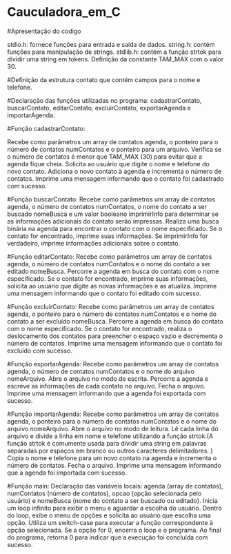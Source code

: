 # Cauculadora_em_C

#Apresentação do codigo

stdio.h: fornece funções para entrada e saída de dados.
string.h: contém funções para manipulação de strings.
stdlib.h: contém a função strtok para dividir uma string em tokens.
Definição da constante TAM_MAX com o valor 30.

#Definição da estrutura contato que contém campos para o nome e telefone.

#Declaração das funções utilizadas no programa: cadastrarContato, buscarContato, editarContato, excluirContato, exportarAgenda e importarAgenda.

#Função cadastrarContato:

Recebe como parâmetros um array de contatos agenda, o ponteiro para o número de contatos numContatos e o ponteiro para um arquivo.
Verifica se o número de contatos é menor que TAM_MAX (30) para evitar que a agenda fique cheia.
Solicita ao usuário que digite o nome e telefone do novo contato.
Adiciona o novo contato à agenda e incrementa o número de contatos.
Imprime uma mensagem informando que o contato foi cadastrado com sucesso.

#Função buscarContato:
Recebe como parâmetros um array de contatos agenda, o número de contatos numContatos, o nome do contato a ser buscado nomeBusca e um valor booleano imprimirInfo para determinar se as informações adicionais do contato serão impressas.
Realiza uma busca binária na agenda para encontrar o contato com o nome especificado.
Se o contato for encontrado, imprime suas informações.
Se imprimirInfo for verdadeiro, imprime informações adicionais sobre o contato.

#Função editarContato:
Recebe como parâmetros um array de contatos agenda, o número de contatos numContatos e o nome do contato a ser editado nomeBusca.
Percorre a agenda em busca do contato com o nome especificado.
Se o contato for encontrado, imprime suas informações, solicita ao usuário que digite as novas informações e as atualiza.
Imprime uma mensagem informando que o contato foi editado com sucesso.

#Função excluirContato:
Recebe como parâmetros um array de contatos agenda, o ponteiro para o número de contatos numContatos e o nome do contato a ser excluído nomeBusca.
Percorre a agenda em busca do contato com o nome especificado.
Se o contato for encontrado, realiza o deslocamento dos contatos para preencher o espaço vazio e decrementa o número de contatos.
Imprime uma mensagem informando que o contato foi excluído com sucesso.

#Função exportarAgenda:
Recebe como parâmetros um array de contatos agenda, o número de contatos numContatos e o nome do arquivo nomeArquivo.
Abre o arquivo no modo de escrita.
Percorre a agenda e escreve as informações de cada contato no arquivo.
Fecha o arquivo.
Imprime uma mensagem informando que a agenda foi exportada com sucesso.

#Função importarAgenda:
Recebe como parâmetros um array de contatos agenda, o ponteiro para o número de contatos numContatos e o nome do arquivo nomeArquivo.
Abre o arquivo no modo de leitura.
Lê cada linha do arquivo e divide a linha em nome e telefone utilizando a função strtok.(A função strtok é comumente usada para dividir uma string em palavras separadas por espaços em branco ou outros caracteres delimitadores. )
Copia o nome e telefone para um novo contato na agenda e incrementa o número de contatos.
Fecha o arquivo.
Imprime uma mensagem informando que a agenda foi importada com sucesso.

#Função main:
Declaração das variáveis locais: agenda (array de contatos), numContatos (número de contatos), opcao (opção selecionada pelo usuário) e nomeBusca (nome do contato a ser buscado ou editado).
Inicia um loop infinito para exibir o menu e aguardar a escolha do usuário.
Dentro do loop, exibe o menu de opções e solicita ao usuário que escolha uma opção.
Utiliza um switch-case para executar a função correspondente à opção selecionada.
Se a opção for 0, encerra o loop e o programa.
Ao final do programa, retorna 0 para indicar que a execução foi concluída com sucesso.
